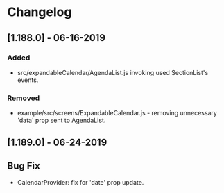 # Changelog

## [1.188.0] - 06-16-2019
### Added
- src/expandableCalendar/AgendaList.js invoking used SectionList's events.
### Removed
- example/src/screens/ExpandableCalendar.js - removing unnecessary 'data' prop sent to AgendaList.


## [1.189.0] - 06-24-2019
## Bug Fix
- CalendarProvider: fix for 'date' prop update.
